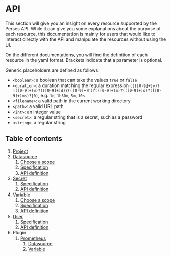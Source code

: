 # API

This section will give you an insight on every resource supported by the Perses API. While it can give you some
explanations about the purpose of each resource, this documentation is mainly for users that would like to interact
directly with the API and manipulate the resources without using the UI.

On the different documentations, you will find the definition of each resource in the yaml format.
Brackets indicate that a parameter is optional.

Generic placeholders are defined as follows:

* `<boolean>`: a boolean that can take the values `true` or `false`
* `<duration>`: a duration matching the regular expression `((([0-9]+)y)?(([0-9]+)w)?(([0-9]+)d)?(([0-9]+)h)?(([0-9]+)m)?(([0-9]+)s)?(([0-9]+)ms)?|0)`, e.g. `1d`, `1h30m`, `5m`, `10s`
* `<filename>`: a valid path in the current working directory
* `<path>`: a valid URL path
* `<int>`: an integer value
* `<secret>`: a regular string that is a secret, such as a password
* `<string>`: a regular string

## Table of contents

1. [Project](./project.md)
2. [Datasource](./datasource.md)
   1. [Choose a scope](./datasource.md#choose-a-scope)
   2. [Specification](./datasource.md#datasource-specification)
   3. [API definition](./datasource.md#api-definition)
3. [Secret](./secret.md)
   1. [Specification](./secret.md#secret-specification)
   2. [API definition](./secret.md#api-definition)
4. [Variable](./variable.md)
   1. [Choose a scope](./variable.md#choose-a-scope)
   2. [Specification](./variable.md#variable-specification)
   3. [API definition](./variable.md#api-definition)
5. [User](./user.md)
   1. [Specification](./user.md#user-specification)
   2. [API definition](./user.md#api-definition)
6. Plugin
   1. [Prometheus](./plugin/prometheus.md)
      1. [Datasource](./plugin/prometheus.md#datasource)
      2. [Variable](./plugin/prometheus.md#variable)
